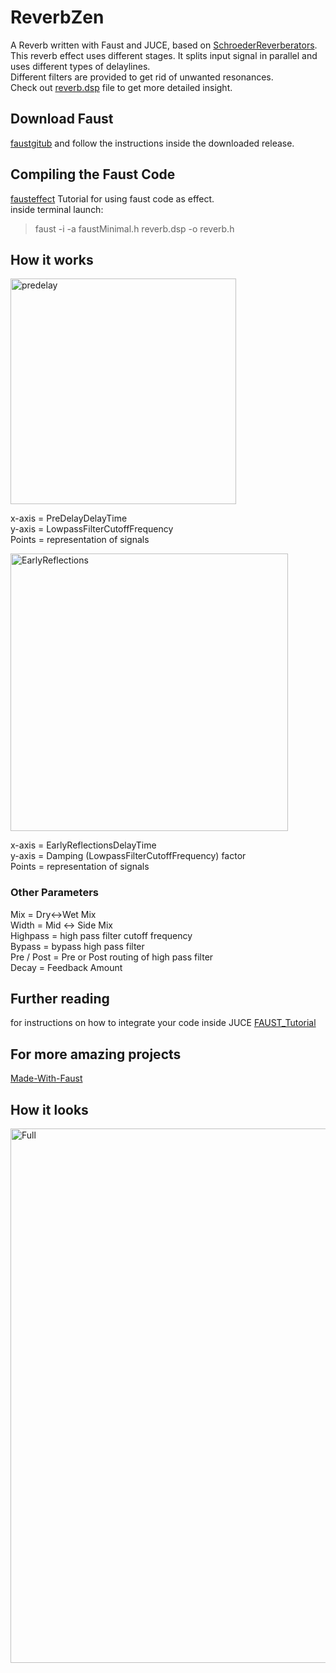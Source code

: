 # ReverbZen 
A Reverb written with Faust and JUCE, based on [SchroederReverberators](https://ccrma.stanford.edu/~jos/pasp/Schroeder_Reverberators.html). \
This reverb effect uses different stages. It splits input signal in parallel and uses different types of delaylines. \
Different filters are provided to get rid of unwanted resonances. \
Check out [reverb.dsp](/Source/reverb.dsp) file to get more detailed insight.
## Download Faust 
[faustgitub](https://github.com/grame-cncm/faust) and follow the instructions inside the downloaded release.
## Compiling the Faust Code 
[fausteffect](https://faustdoc.grame.fr/workshops/2020-04-10-faust-juce/#simple-audio-effect-plug-in) Tutorial for using faust code as effect. \
inside terminal launch:
> faust -i -a faustMinimal.h reverb.dsp -o reverb.h 

## How it works
<img width="361" alt="predelay" src="https://user-images.githubusercontent.com/54742442/201920106-9751508a-4099-4ff4-bbad-d915a9d63bb2.png">

x-axis = PreDelayDelayTime  \
y-axis = LowpassFilterCutoffFrequency  \
Points = representation of signals

<img width="444" alt="EarlyReflections" src="https://user-images.githubusercontent.com/54742442/201081816-474ced07-1407-476c-a086-ac37e645dfb0.png">

x-axis = EarlyReflectionsDelayTime  \
y-axis = Damping (LowpassFilterCutoffFrequency) factor  \
Points = representation of signals

### Other Parameters

Mix = Dry<->Wet Mix \
Width = Mid <-> Side Mix \
Highpass = high pass filter cutoff frequency  \
Bypass = bypass high pass filter \
Pre / Post = Pre or Post routing of high pass filter \
Decay = Feedback Amount



## Further reading
for instructions on how to integrate your code inside JUCE [FAUST_Tutorial](https://faustdoc.grame.fr/workshops/2020-04-10-faust-juce/#simple-audio-effect-plug-in) 
## For more amazing projects
[Made-With-Faust](https://faust.grame.fr/community/powered-by-faust/)
## How it looks

<img width="855" alt="Full" src="https://user-images.githubusercontent.com/54742442/201920268-3ac9950b-2e27-47a6-a175-31a548666332.png">


